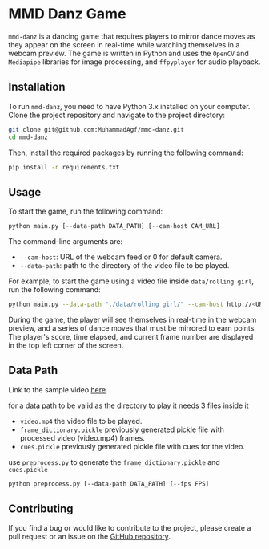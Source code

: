 # MMD Danz Game

`mmd-danz` is a dancing game that requires players to mirror dance moves as they appear on the screen in real-time while watching themselves in a webcam preview. The game is written in Python and uses the `OpenCV` and `Mediapipe` libraries for image processing, and `ffpyplayer` for audio playback.

## Installation

To run `mmd-danz`, you need to have Python 3.x installed on your computer. Clone the project repository and navigate to the project directory:

```bash
git clone git@github.com:MuhammadAgf/mmd-danz.git
cd mmd-danz
```

Then, install the required packages by running the following command:

```bash
pip install -r requirements.txt
```

## Usage

To start the game, run the following command:

```bash
python main.py [--data-path DATA_PATH] [--cam-host CAM_URL]
```

The command-line arguments are:

* `--cam-host`: URL of the webcam feed or 0 for default camera.
* `--data-path`: path to the directory of the video file to be played.

For example, to start the game using a video file inside `data/rolling girl`, run the following command:

```bash
python main.py --data-path "./data/rolling girl/" --cam-host http://<URL>/camera/mjpeg
```

During the game, the player will see themselves in real-time in the webcam preview, and a series of dance moves that must be mirrored to earn points. The player's score, time elapsed, and current frame number are displayed in the top left corner of the screen.


## Data Path 
Link to the sample video [here](https://youtu.be/3JiWG0bRels).

for a data path to be valid as the directory to play it needs 3 files inside it

* `video.mp4` the video file to be played.
* `frame_dictionary.pickle`  previously generated pickle file with processed video (video.mp4) frames.
* `cues.pickle` previously generated pickle file with cues for the video.

use `preprocess.py` to generate the `frame_dictionary.pickle` and `cues.pickle`
```bash
python preprocess.py [--data-path DATA_PATH] [--fps FPS]
```

## Contributing

If you find a bug or would like to contribute to the project, please create a pull request or an issue on the [GitHub repository](https://github.com/MuhammadAgf/mmd-danz).
